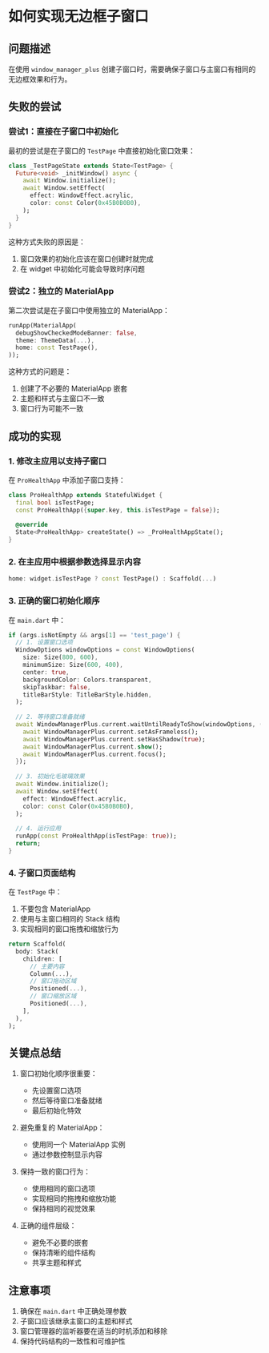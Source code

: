 # 如何实现无边框子窗口

## 问题描述
在使用 `window_manager_plus` 创建子窗口时，需要确保子窗口与主窗口有相同的无边框效果和行为。

## 失败的尝试

### 尝试1：直接在子窗口中初始化
最初的尝试是在子窗口的 `TestPage` 中直接初始化窗口效果：
```dart
class _TestPageState extends State<TestPage> {
  Future<void> _initWindow() async {
    await Window.initialize();
    await Window.setEffect(
      effect: WindowEffect.acrylic,
      color: const Color(0x45B0B0B0),
    );
  }
}
```
这种方式失败的原因是：
1. 窗口效果的初始化应该在窗口创建时就完成
2. 在 widget 中初始化可能会导致时序问题

### 尝试2：独立的 MaterialApp
第二次尝试是在子窗口中使用独立的 MaterialApp：
```dart
runApp(MaterialApp(
  debugShowCheckedModeBanner: false,
  theme: ThemeData(...),
  home: const TestPage(),
));
```
这种方式的问题是：
1. 创建了不必要的 MaterialApp 嵌套
2. 主题和样式与主窗口不一致
3. 窗口行为可能不一致

## 成功的实现

### 1. 修改主应用以支持子窗口
在 `ProHealthApp` 中添加子窗口支持：
```dart
class ProHealthApp extends StatefulWidget {
  final bool isTestPage;
  const ProHealthApp({super.key, this.isTestPage = false});
  
  @override
  State<ProHealthApp> createState() => _ProHealthAppState();
}
```

### 2. 在主应用中根据参数选择显示内容
```dart
home: widget.isTestPage ? const TestPage() : Scaffold(...)
```

### 3. 正确的窗口初始化顺序
在 `main.dart` 中：
```dart
if (args.isNotEmpty && args[1] == 'test_page') {
  // 1. 设置窗口选项
  WindowOptions windowOptions = const WindowOptions(
    size: Size(800, 600),
    minimumSize: Size(600, 400),
    center: true,
    backgroundColor: Colors.transparent,
    skipTaskbar: false,
    titleBarStyle: TitleBarStyle.hidden,
  );
  
  // 2. 等待窗口准备就绪
  await WindowManagerPlus.current.waitUntilReadyToShow(windowOptions, () async {
    await WindowManagerPlus.current.setAsFrameless();
    await WindowManagerPlus.current.setHasShadow(true);
    await WindowManagerPlus.current.show();
    await WindowManagerPlus.current.focus();
  });
  
  // 3. 初始化毛玻璃效果
  await Window.initialize();
  await Window.setEffect(
    effect: WindowEffect.acrylic,
    color: const Color(0x45B0B0B0),
  );
  
  // 4. 运行应用
  runApp(const ProHealthApp(isTestPage: true));
  return;
}
```

### 4. 子窗口页面结构
在 `TestPage` 中：
1. 不要包含 MaterialApp
2. 使用与主窗口相同的 Stack 结构
3. 实现相同的窗口拖拽和缩放行为

```dart
return Scaffold(
  body: Stack(
    children: [
      // 主要内容
      Column(...),
      // 窗口拖动区域
      Positioned(...),
      // 窗口缩放区域
      Positioned(...),
    ],
  ),
);
```

## 关键点总结

1. 窗口初始化顺序很重要：
   - 先设置窗口选项
   - 然后等待窗口准备就绪
   - 最后初始化特效

2. 避免重复的 MaterialApp：
   - 使用同一个 MaterialApp 实例
   - 通过参数控制显示内容

3. 保持一致的窗口行为：
   - 使用相同的窗口选项
   - 实现相同的拖拽和缩放功能
   - 保持相同的视觉效果

4. 正确的组件层级：
   - 避免不必要的嵌套
   - 保持清晰的组件结构
   - 共享主题和样式

## 注意事项

1. 确保在 `main.dart` 中正确处理参数
2. 子窗口应该继承主窗口的主题和样式
3. 窗口管理器的监听器要在适当的时机添加和移除
4. 保持代码结构的一致性和可维护性
